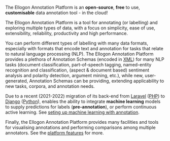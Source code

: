 The Ellogon Annotation Platform is an **open-source**, **free** to use, **customisable** data annotation tool - in the cloud!

The Ellogon Annotation Platform is a tool for annotating (or labelling) and exploring multiple types of data, with a focus on simplicity, ease of use, extensibility, reliability, productivity and high performance.

You can perform different types of labelling with many data formats, especially with formats that encode text and annotation for tasks that relate to natural language processing (NLP). The Ellogon Annotation Platform provides a plethora of Annotation Schemas (encoded in [XML](https://en.wikipedia.org/wiki/XML)) for many NLP tasks (document classification, part-of-speech tagging, named-entity recognition and classification, (aspect & document based) sentiment analysis and polarity detection, argument mining, etc.), while new, user-generated, Annotation Schemas can be providing, extending applicability to new tasks, corpora, and annotation needs.

Due to a recent (2021-2022) migration of its back-end from [Laravel](https://laravel.com/) ([PHP](https://www.php.net/)) to [Django](https://www.djangoproject.com/) ([Python](https://www.python.org/)), enables the ability to integrate **machine learning** models to supply predictions for labels (**pre-annotation**), or perform continuous active learning. See [seting up machine learning with annotation](#).

Finally, the Ellogon Annotation Platform provides many facilities and tools for visualising annotations and performing comparisons among multiple annotators. See the [platform features](#) for more.
